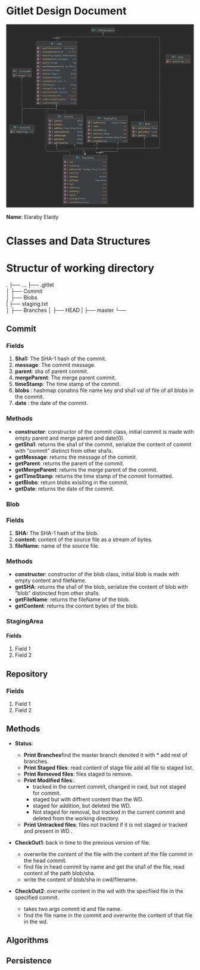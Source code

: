 # Gitlet Design Document

![uml diagram](Main.png)

**Name**: Elaraby Elaidy

# Classes and Data Structures

# Structur of working directory 
.
├── ...
├── .gitlet                                
│   ├── Commit            
│   ├── Blobs   
|   ├── staging.txt           
│   ├── Branches 
│       ├── HEAD 
|       ├── master
└── 




## Commit

### Fields
1. **Sha1:** The SHA-1 hash of the commit.
2. **message**: The commit message.
3. **parent**: sha of parent commit. 
4. **mergeParent**: The merge parent commit.
5. **timeStamp**: The time stamp of the commit.
6. **blobs** : hashmap conatins file name key and sha1 val of file of all blobs in the commit. 
7. **date** : the date of the commit.

### Methods
- **constructor**: constructor of the commit class, initial commit is made with empty parent and merge parent and date(0).
- **getSha1**: returns the sha1 of the commit, serialize the content of commit with "commit" distinct from other sha1s. 
- **getMessage**: returns the message of the commit.
- **getParent**: returns the parent of the commit.
- **getMergeParent**: returns the merge parent of the commit.
- **getTimeStamp**: returns the time stamp of the commit formatted.
- **getBlobs**: return blobs exisiting in the commit. 
- **getDate**: returns the date of the commit.


### Blob

### Fields

1. **SHA:** The SHA-1 hash of the blob. 
2. **content:** content of the source file as a stream of bytes. 
3. **fileName:** name of the source file.


### Methods
- **constructor**: constructor of the blob class, initial blob is made with empty content and fileName.
- **getSHA**: returns the sha1 of the blob, serialize the content of blob with "blob" distincted from other sha1s. 
- **getFileName**: returns the fileName of the blob. 
- **getContent**: returns the content bytes of the blob.



### StagingArea

#### Fields

1. Field 1
2. Field 2


## Repository

### Fields

1. Field 1
2. Field 2


## Methods
- **Status**: 
    - **Print Branches**find the master branch denoted it with * add rest of branches. 
    - **Print Staged files**: read content of stage file add all file to staged list. 
    - **Print Removed files**: files staged to remove. 
    - **Print Modified files**:. 
        - tracked in the current commit, changed in cwd, but not staged for commit. 
        - staged but with diffrent content than the WD. 
        - staged for addition, but deleted the WD. 
        - Not staged for removal, but tracked in the current commit and deleted from the working directory.  
    - **Print Untracked files**: files not tracked if it is not staged or tracked and present in WD .

- **CheckOut1**: back in time to the previous version of file.
    - overwrite the content of the file with the content of the file commit in the head commit. 
    - find file in head commit by name and get the sha1 of the file, read content of the path blob/sha. 
    - write the content of blob/sha in cwd/filename. 

- **CheckOut2**: overwrite content in the wd with the specfiied file in the specified commit.  
    - takes two args commit id and file name.
    - find the file name in the commit and overwrite the content of that file in the wd.
  







## Algorithms

## Persistence
